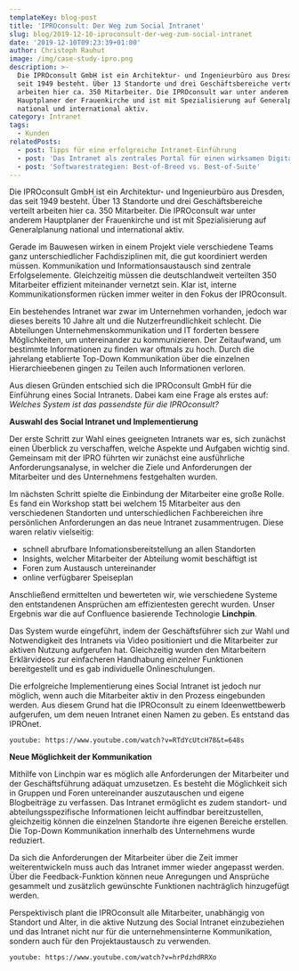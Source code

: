 ```yaml
---
templateKey: blog-post
title: 'IPROconsult: Der Weg zum Social Intranet'
slug: blog/2019-12-10-iproconsult-der-weg-zum-social-intranet
date: '2019-12-10T09:23:39+01:00'
author: Christoph Rauhut
image: /img/case-study-ipro.png
description: >-
  Die IPROconsult GmbH ist ein Architektur- und Ingenieurbüro aus Dresden, das
  seit 1949 besteht. Über 13 Standorte und drei Geschäftsbereiche verteilt
  arbeiten hier ca. 350 Mitarbeiter. Die IPROconsult war unter anderem
  Hauptplaner der Frauenkirche und ist mit Spezialisierung auf Generalplanung
  national und international aktiv.
category: Intranet
tags:
  - Kunden
relatedPosts:
  - post: Tipps für eine erfolgreiche Intranet-Einführung
  - post: 'Das Intranet als zentrales Portal für einen wirksamen Digital Workplace '
  - post: 'Softwarestrategien: Best-of-Breed vs. Best-of-Suite'
---
```

Die IPROconsult GmbH ist ein Architektur- und Ingenieurbüro aus Dresden, das seit 1949 besteht. Über 13 Standorte und drei Geschäftsbereiche verteilt arbeiten hier ca. 350 Mitarbeiter. Die IPROconsult war unter anderem Hauptplaner der Frauenkirche und ist mit Spezialisierung auf Generalplanung national und international aktiv.

Gerade im Bauwesen wirken in einem Projekt viele verschiedene Teams ganz unterschiedlicher Fachdisziplinen mit, die gut koordiniert werden müssen. Kommunikation und Informationsaustausch sind zentrale Erfolgselemente. Gleichzeitig müssen die deutschlandweit verteilten 350 Mitarbeiter effizient miteinander vernetzt sein. Klar ist, interne Kommunikationsformen rücken immer weiter in den Fokus der IPROconsult.

Ein bestehendes Intranet war zwar im Unternehmen vorhanden, jedoch war dieses bereits 10 Jahre alt und die Nutzerfreundlichkeit schlecht. Die Abteilungen Unternehmenskommunikation und IT forderten bessere Möglichkeiten, um untereinander zu kommunizieren. Der Zeitaufwand, um bestimmte Informationen zu finden war oftmals zu hoch. Durch die jahrelang etablierte Top-Down Kommunikation über die einzelnen Hierarchieebenen gingen zu Teilen auch Informationen verloren.

Aus diesen Gründen entschied sich die IPROconsult GmbH für die Einführung eines Social Intranets. Dabei kam eine Frage als erstes auf: _Welches System ist das passendste für die IPROconsult?_

**Auswahl des Social Intranet und Implementierung**

Der erste Schritt zur Wahl eines geeigneten Intranets war es, sich zunächst einen Überblick zu verschaffen, welche Aspekte und Aufgaben wichtig sind. Gemeinsam mit der IPRO führten wir zunächst eine ausführliche Anforderungsanalyse, in welcher die Ziele und Anforderungen der Mitarbeiter und des Unternehmens festgehalten wurden.

Im nächsten Schritt spielte die Einbindung der Mitarbeiter eine große Rolle. Es fand ein Workshop statt bei welchem 15 Mitarbeiter aus den verschiedenen Standorten und unterschiedlichen Fachbereichen ihre persönlichen Anforderungen an das neue Intranet zusammentrugen. Diese waren relativ vielseitig:

* schnell abrufbare Infomationsbereitstellung an allen Standorten
* Insights, welcher Mitarbeiter der Abteilung womit beschäftigt ist
* Foren zum Austausch untereinander
* online verfügbarer Speiseplan


Anschließend ermittelten und bewerteten wir, wie verschiedene Systeme den entstandenen Ansprüchen am effizientesten gerecht wurden. Unser Ergebnis war die auf Confluence basierende Technologie **Linchpin**.

Das System wurde eingeführt, indem der Geschäftsführer sich zur Wahl und Notwendigkeit des Intranets via Video positioniert und die Mitarbeiter zur aktiven Nutzung aufgerufen hat. Gleichzeitig wurden den Mitarbeitern Erklärvideos zur einfacheren Handhabung einzelner Funktionen bereitgestellt und es gab individuelle Onlineschulungen. 

Die erfolgreiche Implementierung eines Social Intranet ist jedoch nur möglich, wenn auch die Mitarbeiter aktiv in den Prozess eingebunden werden.
Aus diesem Grund hat die IPROconsult zu einem Ideenwettbewerb aufgerufen, um dem neuen Intranet einen Namen zu geben. Es entstand das IPROnet.

`youtube: https://www.youtube.com/watch?v=RTdYcUtcH78&t=648s`

**Neue Möglichkeit der Kommunikation**

Mithilfe von Linchpin war es möglich alle Anforderungen der Mitarbeiter und der Geschäftsführung adäquat umzusetzen. 
Es besteht die Möglichkeit sich in Gruppen und Foren untereinander auszutauschen und eigene Blogbeiträge zu verfassen. Das Intranet ermöglicht es zudem standort- und abteilungsspezifische Informationen leicht auffindbar bereitzustellen, gleichzeitig können die einzelnen Standorte ihre eigenen Bereiche erstellen. Die Top-Down Kommunikation innerhalb des Unternehmens wurde reduziert.

Da sich die Anforderungen der Mitarbeiter über die Zeit immer weiterentwickeln muss auch das Intranet immer wieder angepasst werden. Über die Feedback-Funktion können neue Anregungen und Ansprüche gesammelt und zusätzlich gewünschte Funktionen nachträglich hinzugefügt werden.

Perspektivisch plant die IPROconsult alle Mitarbeiter, unabhängig von Standort und Alter, in die aktive Nutzung des Social Intranet einzubeziehen und das Intranet nicht nur für die unternehmensinterne Kommunikation, sondern auch für den Projektaustausch zu verwenden.

`youtube: https://www.youtube.com/watch?v=hrPdzhdRRXo`
